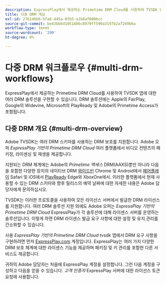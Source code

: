 ```yaml
---
description: ExpressPlay에서 제공하는 Primetime DRM Cloud를 사용하여 TVSDK 앱에 대한 여러 DRM 솔루션을 구현할 수 있습니다. DRM 솔루션에는 Apple의 FairPlay, Google의 Widevine, Microsoft의 PlayReady 및 Adobe의 Primetime Access가 포함됩니다.
title: 다중 DRM 개요
exl-id: 27614bb6-bfa6-445a-8fb5-a1b8af080bcc
source-git-commit: be43bbbd1051886c8979ff590a3197b2a7249b6a
workflow-type: tm+mt
source-wordcount: '299'
ht-degree: 0%

---
```


# 다중 DRM 워크플로우 {#multi-drm-workflows}

ExpressPlay에서 제공하는 Primetime DRM Cloud를 사용하여 TVSDK 앱에 대한 여러 DRM 솔루션을 구현할 수 있습니다. DRM 솔루션에는 Apple의 FairPlay, Google의 Widevine, Microsoft의 PlayReady 및 Adobe의 Primetime Access가 포함됩니다.

## 다중 DRM 개요 {#multi-drm-overview}

Adobe TVSDK는 여러 DRM 스키마를 사용하는 DRM 보호를 지원합니다. Adobe 오퍼 *ExpressPlay 기반의 Primetime DRM Cloud* 여러 플랫폼에서 비디오 컨텐츠의 패키징, 라이센싱 및 재생을 제공합니다.

지원되는 DRM 체계에는 Adobe의 *Primetime 액세스* DRM(AAXS)뿐만 아니라 다음을 포함한 다양한 장치의 네이티브 DRM [와이드빈](https://www.widevine.com) Chrome 및 Android에서 [페어플레이](https://developer.apple.com/streaming/fps/) Safari 및 iOS에서 [PlayReady](https://www.microsoft.com/playready/) Edge와 XboxOne에서. 이러한 플랫폼에서 현재 사용할 수 있는 DRM 스키마와 향후 릴리스의 예약 날짜에 대한 자세한 내용은 Adobe 담당자에게 문의하십시오.

TVSDK는 이러한 프로토콜을 사용하여 모든 라이선스 서버에서 발급한 DRM 라이선스를 지원합니다. 여러 DRM 솔루션 지원 외에도 Adobe 오퍼는 *ExpressPlay 기반의 Primetime DRM Cloud* ExpressPlay가 각 솔루션에 대해 라이센스 서버를 운영하는 솔루션입니다. 이렇게 하면 DRM 라이센스 발급 요구 사항에 대한 설정 및 유지 관리를 간소화할 수 있습니다.

사용 *ExpressPlay 기반의 Primetime DRM Cloud* tvsdk 앱에서 DRM 요구 사항을 구현하려면 먼저 [ExpressPlay.com](https://www.expressplay.com) 계정입니다. ExpressPlay는 여러 가지 다양한 DRM 보호 체계에 대한 라이센스 기능을 제공하며 패키징 및 키 관리를 포함한 다른 서비스도 제공합니다.

귀하의 Adobe 담당자는 처음에 ExpressPlay 계정을 설정합니다. 그런 다음 계정을 구성하고 다음을 얻을 수 있습니다. *고객 인증자* ExpressPlay 서버에 대한 라이선스 토큰 요청에 사용합니다.
